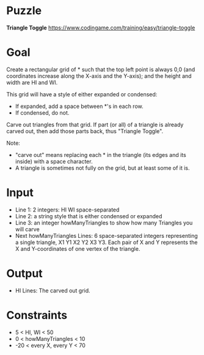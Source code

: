 # Puzzle
**Triangle Toggle** https://www.codingame.com/training/easy/triangle-toggle

# Goal
Create a rectangular grid of * such that the top left point is always 0,0 (and coordinates increase along the X-axis and the Y-axis); and the height and width are HI and WI.

This grid will have a style of either expanded or condensed:
* If expanded, add a space between *'s in each row.
* If condensed, do not.

Carve out triangles from that grid. If part (or all) of a triangle is already carved out, then add those parts back, thus "Triangle Toggle".

Note:
* "carve out" means replacing each * in the triangle (its edges and its inside) with a space character.
* A triangle is sometimes not fully on the grid, but at least some of it is.

# Input
* Line 1: 2 integers: HI WI space-separated
* Line 2: a string style that is either condensed or expanded
* Line 3: an integer howManyTriangles to show how many Triangles you will carve
* Next howManyTriangles Lines: 6 space-separated integers representing a single triangle, X1 Y1 X2 Y2 X3 Y3. Each pair of X and Y represents the X and Y-coordinates of one vertex of the triangle.

# Output
* HI Lines: The carved out grid.

# Constraints
* 5 < HI, WI < 50
* 0 < howManyTriangles < 10
* -20 < every X, every Y < 70
